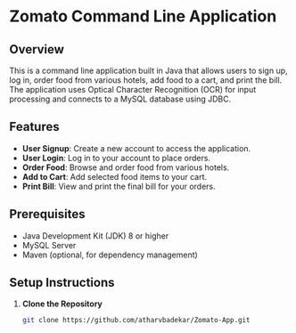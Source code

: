 # Zomato Command Line Application

## Overview
This is a command line application built in Java that allows users to sign up, log in, order food from various hotels, add food to a cart, and print the bill. The application uses Optical Character Recognition (OCR) for input processing and connects to a MySQL database using JDBC.

## Features
- **User Signup**: Create a new account to access the application.
- **User Login**: Log in to your account to place orders.
- **Order Food**: Browse and order food from various hotels.
- **Add to Cart**: Add selected food items to your cart.
- **Print Bill**: View and print the final bill for your orders.

## Prerequisites
- Java Development Kit (JDK) 8 or higher
- MySQL Server
- Maven (optional, for dependency management)

## Setup Instructions

1. **Clone the Repository**
   ```bash
   git clone https://github.com/atharvbadekar/Zomato-App.git
